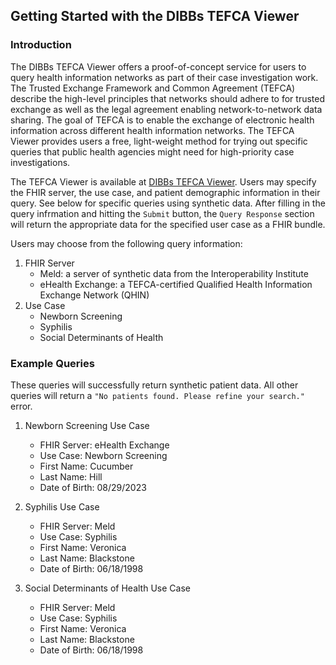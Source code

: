 ## Getting Started with the DIBBs TEFCA Viewer

### Introduction
The DIBBs TEFCA Viewer offers a proof-of-concept service for users to query health information networks as part of their case investigation work. The Trusted Exchange Framework and Common Agreement (TEFCA) describe the high-level principles that networks should adhere to for trusted exchange as well as the legal agreement enabling network-to-network data sharing. The goal of TEFCA is to enable the exchange of electronic health information across different health information networks. The TEFCA Viewer provides users a free, light-weight method for trying out specific queries that public health agencies might need for high-priority case investigations. 

The TEFCA Viewer is available at [DIBBs TEFCA Viewer](https://dibbs.cloud/tefca-viewer/patient-search). Users may specify the FHIR server, the use case, and patient demographic information in their query. See below for specific queries using synthetic data. After filling in the query infrmation and hitting the `Submit` button, the `Query Response` section will return the appropriate data for the specified user case as a FHIR bundle. 

Users may choose from the following query information:
1. FHIR Server
    * Meld: a server of synthetic data from the Interoperability Institute 
    * eHealth Exchange: a TEFCA-certified Qualified Health Information Exchange Network (QHIN)
2. Use Case 
    * Newborn Screening
    * Syphilis
    * Social Determinants of Health

### Example Queries
These queries will successfully return synthetic patient data. All other queries will return a `"No patients found. Please refine your search."` error.

1. Newborn Screening Use Case
    * FHIR Server: eHealth Exchange
    * Use Case: Newborn Screening
    * First Name: Cucumber
    * Last Name: Hill
    * Date of Birth: 08/29/2023

2. Syphilis Use Case
    * FHIR Server: Meld
    * Use Case: Syphilis
    * First Name: Veronica
    * Last Name: Blackstone
    * Date of Birth: 06/18/1998

3. Social Determinants of Health Use Case
    * FHIR Server: Meld
    * Use Case: Syphilis
    * First Name: Veronica
    * Last Name: Blackstone
    * Date of Birth: 06/18/1998

